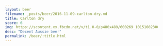 ```yaml
---
layout: beer
filename: _posts/beer/2016-11-09-carlton-dry.md
title: Carlton dry
score: 6
img: https://scontent.xx.fbcdn.net/v/t1.0-0/p480x480/600269_10151602300508745_808991925_n.jpg?oh=83d765ff77024b2cef8b8bd5a0d7d10f&oe=590C9043
desc: "Decent Aussie beer"
permalink: /beer/:title.html
---
```

